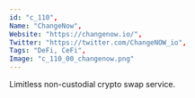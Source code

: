 ```yaml
--- 
id: "c_110", 
Name: "ChangeNow", 
Website: "https://changenow.io/", 
Twitter: "https://twitter.com/ChangeNOW_io", 
Tags: "DeFi, CeFi", 
Image: "c_110_00_changenow.png" 
--- 
```

<!--lang:en--> 
Limitless non-custodial crypto swap service.
<!--lang:es--] 
Limitless non-custodial crypto swap service.
<!--lang:de--] 
Limitless non-custodial crypto swap service.
<!--lang:fr--] 
Limitless non-custodial crypto swap service.
<!--lang:pl--] 
Limitless non-custodial crypto swap service.
<!--lang:pt--] 
Limitless non-custodial crypto swap service.
[!--lang:*--> 
